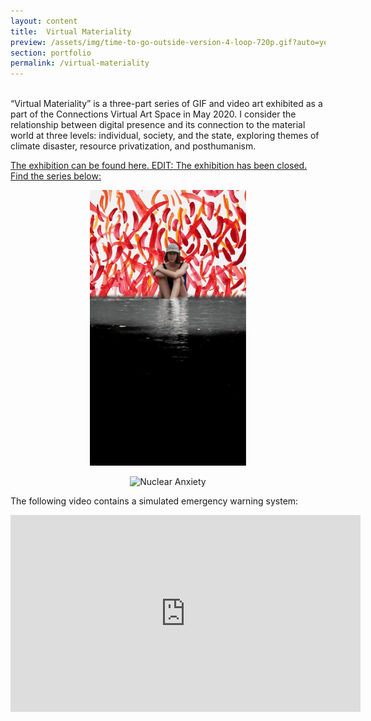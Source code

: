 ```yaml
---
layout: content
title:  Virtual Materiality
preview: /assets/img/time-to-go-outside-version-4-loop-720p.gif?auto=yes
section: portfolio
permalink: /virtual-materiality
---
```


<!-- <div style="padding:56.31% 0 0 0;position:relative;"><iframe src="https://player.vimeo.com/video/326200777" style="position:absolute;top:0;left:0;width:100%;height:100%;" frameborder="0" allow="autoplay; fullscreen" allowfullscreen></iframe></div><script src="https://player.vimeo.com/api/player.js"></script> -->

<!-- <img src="assets\img\CybermimeticsPoster.jpg" alt="Event Poster"> -->

<br>
“Virtual Materiality” is a three-part series of GIF and video art exhibited as a part of the Connections Virtual Art Space in May 2020. I consider the relationship between digital presence and its connection to the material world at three levels: individual, society, and the state, exploring themes of climate disaster, resource privatization, and posthumanism.

<a href="https://www.connectionsartspace.com/virtual-materiality">The exhibition can be found here. EDIT: The exhibition has been closed. Find the series below:</a>

<p align="center"><img src="\assets\img\megan-river-gif---nuclear-anxiety.gif" alt="Nuclear Anxiety" width="250" height="auto"></p>

<p align="center"><img src="\assets\img\time-to-go-outside-version-4-loop-720p.gif?auto=yes" alt="Nuclear Anxiety" width="720" height="auto"></p>

The following video contains a simulated emergency warning system:
<iframe width="560" height="315" src="https://www.youtube.com/embed/N0Qn8A4HjwI" title="Earthquake Delivery" frameborder="0" allow="accelerometer; autoplay; clipboard-write; encrypted-media; gyroscope; picture-in-picture" allowfullscreen></iframe>